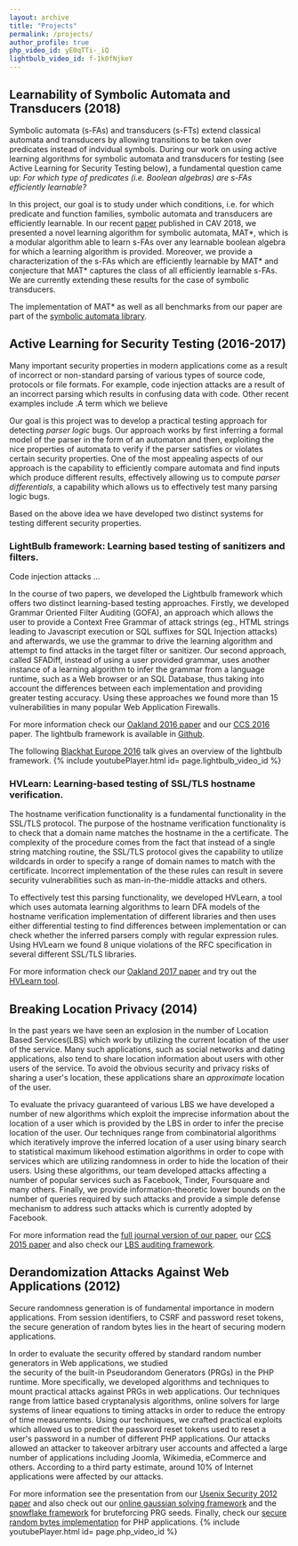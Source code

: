 ```yaml
---
layout: archive
title: "Projects"
permalink: /projects/
author_profile: true
php_video_id: yE0qTTi-_iQ
lightbulb_video_id: f-1k0fNjkeY
---
```



## Learnability of Symbolic Automata and Transducers (2018)
Symbolic automata (s-FAs) and transducers (s-FTs) extend classical automata and transducers by allowing 
transitions to be taken over predicates instead of indvidual symbols.
During our work on using active learning algorithms for symbolic automata and transducers for testing
(see Active Learning for Security Testing below), a fundamental question came up: 
*For which type of predicates (i.e. Boolean algebras) are s-FAs efficiently learnable?* 

In this project, our goal is to study under which conditions, i.e. for which predicate and function families, 
symbolic automata and transducers are efficiently learnable. In our recent [paper](/files/cav18.pdf) published in CAV 2018,
we presented a novel learning algorithm for symbolic automata, MAT\*, which is a modular algorithm able to learn 
s-FAs over any learnable boolean algebra for which a learning algorithm is provided. Moreover, we provide a characterization
of the s-FAs which are efficiently learnable by MAT\* and conjecture that MAT* captures the class of all efficiently learnable s-FAs.
We are currently extending these results for the case of symbolic transducers. 

The implementation of MAT\* as well as all benchmarks from our paper are part of the [symbolic automata library](https://github.com/lorisdanto/symbolicautomata).


## Active Learning for Security Testing (2016-2017)
Many important security properties in modern applications come as a result of incorrect or non-standard parsing of 
various types of source code, protocols or file formats. For example, code injection attacks are a result of 
an incorrect parsing which results in confusing data with code. Other recent examples include .A term which we believe 

Our goal is this project was to develop a practical testing approach for detecting *parser logic* bugs.
Our approach works by first inferring a formal model of the parser in the form of an automaton and then, 
exploiting the nice properties of automata to verify  if the parser satisfies or violates certain security properties. 
One of the most appealing aspects of our approach is the capability to efficiently compare automata and find inputs 
which produce different results, effectively allowing us to compute *parser differentials*, a capability which 
allows us to effectively test many parsing logic bugs.

Based on the above idea we have developed two distinct systems for testing different security properties.

### LightBulb framework: Learning based testing of sanitizers and filters.
Code injection attacks ... 

In the course of two papers, we developed the Lightbulb framework which offers two distinct 
learning-based testing approaches. 
Firstly, we developed Grammar Oriented Filter Auditing (GOFA), an approach which allows the user to 
provide a Context Free Grammar of attack strings (eg., HTML strings leading to Javascript execution or 
SQL suffixes for SQL Injection attacks) and afterwards, we use the grammar to drive the learning 
algorithm and attempt to find attacks in the target filter or sanitizer. 
Our second approach, called SFADiff, instead of using a user provided grammar, 
uses another instance of a learning algorithm to infer the grammar from a language runtime, 
such as a Web browser or an SQL Database, thus taking into account the differences between each implementation
and providing greater testing accuracy. 
Using these approaches we found more than 15 vulnerabilities in many popular Web Application Firewalls. 


For more information check our [Oakland 2016 paper](/files/snp16.pdf) and our [CCS 2016](/files/ccs16.pdf) paper. The lightbulb framework is available in [Github](https://github.com/lightbulb-framework/lightbulb-framework).

The following [Blackhat Europe 2016](https://blackhat.com) talk gives an overview of the lightbulb framework.
{% include youtubePlayer.html id= page.lightbulb_video_id %}



### HVLearn: Learning-based testing of SSL/TLS hostname verification.
The hostname verification functionality is a fundamental functionality in the SSL/TLS protocol. The purpose of the hostname
verification functionality is to check that a domain name matches the hostname in the a certificate. The complexity of the 
procedure comes from the fact that instead of a single string matching routine, the SSL/TLS protocol gives the capability
to utilize wildcards in order to specify a range of domain names to match with the certificate. Incorrect implementation of
the these rules can result in severe security vulnerabilities such as man-in-the-middle attacks and others. 

To effectively test this parsing functionality, we developed HVLearn, a tool which uses automata learning algorithms to 
learn DFA models of the hostname verification implementation of different libraries and then uses either differential testing to find differences between implementation or can check whether the inferred parsers comply with regular expression
rules. Using HVLearn we found 8 unique violations of the RFC specification in several different SSL/TLS libraries.

For more information check our [Oakland 2017 paper](/files/snp17.pdf) and try out the [HVLearn tool](https://github.com/HVLearn/HVLearn).



## Breaking Location Privacy (2014)
In the past years we have seen an explosion in the number of 
Location Based Services(LBS) which work by utilizing the current location
of the user of the service. Many such applications, such as social networks and dating applications,
also tend to share location information about users with other users of the service. 
To avoid the obvious security and privacy risks of sharing a user's location, these applications
share an *approximate* location of the user. 


To evaluate the privacy guaranteed of various LBS we have developed a number of new
algorithms which exploit the imprecise information about the location of a user
which is provided by the LBS in order to infer the precise location of the user.
Our techniques range from combinatorial algorithms which iteratively improve the
inferred location of a user using binary search to statistical maximum likehood
estimation algorithms in order to cope with services which are utilizing randomness 
in order to hide the location of their users.
Using these algorithms, our team developed attacks
affecting a number of popular services such as Facebook, Tinder, Foursquare and
many others.
Finally, we provide information-theoretic lower bounds 
on the number of queries required by such attacks and provide a simple defense mechanism to
address such attacks which is currently adopted by Facebook.

For more information read the [full journal version of our paper](/files/tops2017.pdf), our [CCS 2015 paper](/files/ccs2015.pdf) and also check our [LBS auditing framework](https://github.com/nettrino/LBSProximityAuditor).

## Derandomization Attacks Against Web Applications (2012)
Secure randomness generation is of fundamental importance in modern applications. From session identifiers, to CSRF 
and password reset tokens, the secure generation of random bytes lies in the heart of securing modern applications.

In order to evaluate the security offered by standard random number generators in Web applications, we studied  
the security of the built-in Pseudorandom Generators (PRGs) in the PHP runtime.
More specifically, we developed algorithms and techniques to mount practical
attacks against PRGs in web applications.  Our techniques
range from lattice based cryptanalysis algorithms, online solvers for large systems of linear
equations to timing attacks in order to reduce the entropy of time measurements.
Using our techniques, we crafted practical exploits which allowed us to predict
the password reset tokens used to reset a user's password in a number of
different PHP applications.  Our attacks allowed an attacker to takeover arbitrary
user accounts and affected a large number of applications including Joomla,
Wikimedia, eCommerce and others. According to a third party estimate, around 10%
of Internet applications were affected by our attacks.

For more information see the presentation from our [Usenix Security 2012 paper](/files/usenix12.pdf) and also check out our [online gaussian solving framework](https://github.com/GeorgeArgyros/mt_derand) and the [snowflake framework](https://github.com/GeorgeArgyros/snowflake) for bruteforcing PRG seeds. Finally, check our [secure random bytes implementation](https://github.com/GeorgeArgyros/Secure-random-bytes-in-PHP) for PHP applications.
{% include youtubePlayer.html id= page.php_video_id %}
